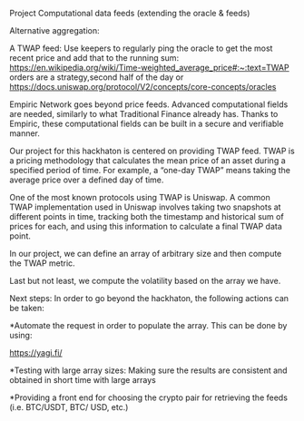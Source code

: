 Project Computational data feeds (extending the oracle & feeds)

Alternative aggregation:

A TWAP feed: Use keepers to regularly ping the oracle to get the most recent price and add that to the running sum: https://en.wikipedia.org/wiki/Time-weighted_average_price#:~:text=TWAP orders are a strategy,second half of the day or https://docs.uniswap.org/protocol/V2/concepts/core-concepts/oracles

Empiric Network goes beyond price feeds. Advanced computational fields are needed, similarly to what Traditional Finance already has. Thanks to Empiric, these computational fields can be built in a secure and verifiable manner.

Our project for this hackhaton is centered on providing TWAP feed. TWAP is a pricing methodology that calculates the mean price of an asset during a specified period of time. For example, a “one-day TWAP” means taking the average price over a defined day of time.

One of the most known protocols using TWAP is Uniswap. A common TWAP implementation used in Uniswap involves taking two snapshots at different points in time, tracking both the timestamp and historical sum of prices for each, and using this information to calculate a final TWAP data point.

In our project, we can define an array of arbitrary size and then compute the TWAP metric.

Last but not least, we compute the volatility based on the array we have.

Next steps: In order to go beyond the hackhaton, the following actions can be taken:

*Automate the request in order to populate the array. This can be done by using:

https://yagi.fi/

*Testing with large array sizes: Making sure the results are consistent and obtained in short time with large arrays

*Providing a front end for choosing the crypto pair for retrieving the feeds (i.e. BTC/USDT, BTC/ USD, etc.)
